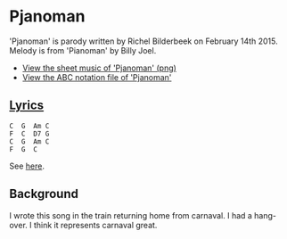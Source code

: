 # Pjanoman

'Pjanoman' is parody written by Richel Bilderbeek
on February 14th 2015. Melody is from 'Pianoman' by Billy Joel.

- [View the sheet music of 'Pjanoman' (png)](62_pjanoman.png)
- [View the ABC notation file of 'Pjanoman'](62_pjanoman.abc)

## [Lyrics](62_pjanoman.txt)

```text
C  G  Am C
F  C  D7 G
C  G  Am C
F  G  C
```

See [here](62_pjanoman.txt).

## Background

I wrote this song in the train returning home from carnaval.
I had a hang-over. I think it represents carnaval great.
